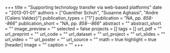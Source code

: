 +++
title = "Supporting technology transfer via web-based platforms"
date = "2013-01-01"
authors = ["Guenther Schuh", "Susanne Aghassi", "Andre {Calero Valdez}"]
publication_types = ["1"]
publication = "NA, _pp. 858--866_"
publication_short = "NA, _pp. 858--866_"
abstract = ""
abstract_short = ""
image_preview = ""
selected = false
projects = []
tags = []
url_pdf = ""
url_preprint = ""
url_code = ""
url_dataset = ""
url_project = ""
url_slides = ""
url_video = ""
url_poster = ""
url_source = ""
math = true
highlight = true
[header]
image = ""
caption = ""
+++
